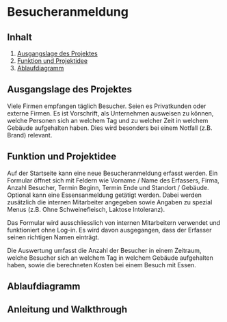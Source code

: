 # Besucheranmeldung
## Inhalt
1. [Ausgangslage des Projektes](#ausgangslage-des-projektes)
2. [Funktion und Projektidee](#funktion-und-projektidee)
3. [Ablaufdiagramm](#ablaufdiagramm)


## Ausgangslage des Projektes
Viele Firmen empfangen täglich Besucher. Seien es Privatkunden oder externe Firmen.
Es ist Vorschrift, als Unternehmen ausweisen zu können, welche Personen sich 
an welchem Tag und zu welcher Zeit in welchem Gebäude aufgehalten haben. Dies wird besonders
bei einem Notfall (z.B. Brand) relevant.  

## Funktion und Projektidee
Auf der Startseite kann eine neue Besucheranmeldung erfasst werden.
Ein Formular öffnet sich mit Feldern wie Vorname / Name des Erfassers, Firma, Anzahl Besucher, Termin Beginn, Termin Ende
und Standort / Gebäude.
Optional kann eine Essensanmeldung getätigt werden. Dabei werden zusätzlich die internen Mitarbeiter angegeben sowie Angaben zu 
spezial Menus (z.B. Ohne Schweinefleisch, Laktose Intoleranz).

Das Formular wird ausschliesslich von internen Mitarbeitern verwendet und funktioniert ohne Log-in.
Es wird davon ausgegangen, dass der Erfasser seinen richtigen Namen einträgt. 

Die Auswertung umfasst die Anzahl der Besucher in einem Zeitraum, welche Besucher sich an welchem Tag in welchem Gebäude
aufgehalten haben, sowie die berechneten Kosten bei einem Besuch mit Essen. 

## Ablaufdiagramm

## Anleitung und Walkthrough

